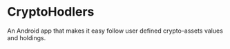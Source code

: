 # CryptoHodlers
An Android app that makes it easy follow user defined crypto-assets values and holdings.

